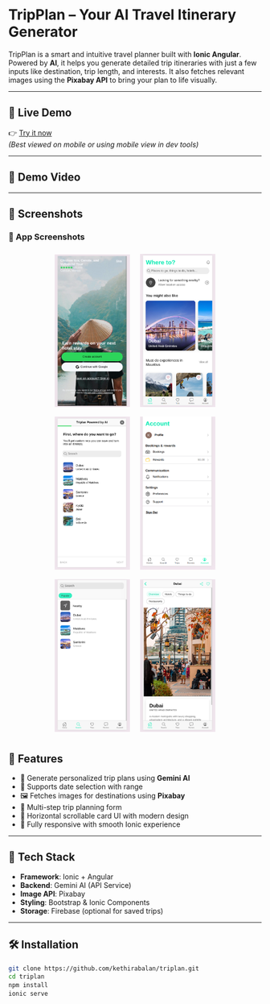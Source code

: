 # TripPlan – Your AI Travel Itinerary Generator

TripPlan is a smart and intuitive travel planner built with **Ionic Angular**. Powered by **AI**, it helps you generate detailed trip itineraries with just a few inputs like destination, trip length, and interests. It also fetches relevant images using the **Pixabay API** to bring your plan to life visually.

---

## 🔗 Live Demo

👉 [Try it now](https://triplan-247f3.web.app/)  
*(Best viewed on mobile or using mobile view in dev tools)*

---

## 🎥 Demo Video



---

## 📸 Screenshots
<h3>📸 App Screenshots</h3>

<div align="center">
  <img src="src/assets/screenshots/login.png" alt="Login" width="150" style="margin: 8px;" />
  <img src="src/assets/screenshots/home.png" alt="Home" width="150" style="margin: 8px;" />
  <img src="src/assets/screenshots/ai.png" alt="AI Itinerary" width="150" style="margin: 8px;" />
  <img src="src/assets/screenshots/account.png" alt="Account" width="150" style="margin: 8px;" />
  <img src="src/assets/screenshots/search.png" alt="Search" width="150" style="margin: 8px;" />
  <img src="src/assets/screenshots/place-preview.png" alt="Place Preview" width="150" style="margin: 8px;" />
</div>

## 🚀 Features

- 🧠 Generate personalized trip plans using **Gemini AI**
- 📅 Supports date selection with range
- 🖼️ Fetches images for destinations using **Pixabay**
- 🧳 Multi-step trip planning form
- 🧭 Horizontal scrollable card UI with modern design
- 📱 Fully responsive with smooth Ionic experience

---

## 🔧 Tech Stack

- **Framework**: Ionic + Angular
- **Backend**: Gemini AI (API Service)
- **Image API**: Pixabay
- **Styling**: Bootstrap & Ionic Components
- **Storage**: Firebase (optional for saved trips)

---

## 🛠️ Installation

```bash
git clone https://github.com/kethirabalan/triplan.git
cd triplan
npm install
ionic serve
